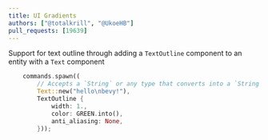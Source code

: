 ```yaml
---
title: UI Gradients 
authors: ["@totalkrill", "@UkoeHB"]
pull_requests: [19639]
---
```


Support for text outline through adding a `TextOutline` component to an entity with a `Text` component

```rust
    commands.spawn((
        // Accepts a `String` or any type that converts into a `String`, such as `&str`
        Text::new("hello\nbevy!"),
        TextOutline {
            width: 1.,
            color: GREEN.into(),
            anti_aliasing: None,
        }));
```
